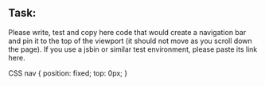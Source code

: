 ## Task: 

Please write, test and copy here code that would create a navigation bar and pin it to the top of the viewport (it should not move as you scroll down the page).  If you use a jsbin or similar test environment, please paste its link here.

CSS
nav
{
   position: fixed;
   top: 0px;
}
